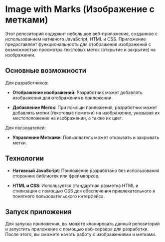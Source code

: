 
# Image with Marks (Изображение с метками)

Этот репозиторий содержит небольшое веб-приложение, созданное с использованием нативного JavaScript, HTML и CSS. Приложение предоставляет функциональность для отображения изображений с возможностью просмотра текстовых меток (открытие и закрытие) на изображении.

## Основные возможности

Для разработчиков:

- **Отображение изображений**: Разработчик может добавлять изображения для отображения в приложении.

- **Добавление Меток**: При помощи приложения, разработчик может добавлять метки (текстовые пометки) на изображение, указывая их местоположение на изображении, а также их цвет.
  
Для ползователей:

- **Управление Метками**: Пользователь может открывать и закрывать метки.


## Технологии

- **Нативный JavaScript**: Приложение разработано без использования сторонних библиотек или фреймворков.

- **HTML и CSS**: Используется стандартная разметка HTML и стилизация с помощью CSS для обеспечения привлекательного и понятного пользовательского интерфейса.

## Запуск приложения

Для запуска приложения, вы можете клонировать данный репозиторий и запустить приложение с помощью веб-сервера для разработки. После этого, вы сможете начать работу с изображениями и метками.

